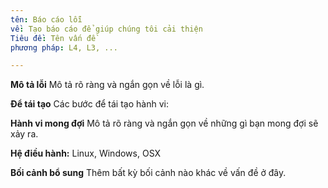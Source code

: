 ```yaml
---
tên: Báo cáo lỗi
về: Tạo báo cáo để giúp chúng tôi cải thiện
Tiêu đề: Tên vấn đề
phương pháp: L4, L3, ...

---
```


**Mô tả lỗi**
Mô tả rõ ràng và ngắn gọn về lỗi là gì.

**Để tái tạo**
Các bước để tái tạo hành vi:

**Hành vi mong đợi**
Mô tả rõ ràng và ngắn gọn về những gì bạn mong đợi sẽ xảy ra.

**Hệ điều hành:**
Linux, Windows, OSX

**Bối cảnh bổ sung**
Thêm bất kỳ bối cảnh nào khác về vấn đề ở đây.
